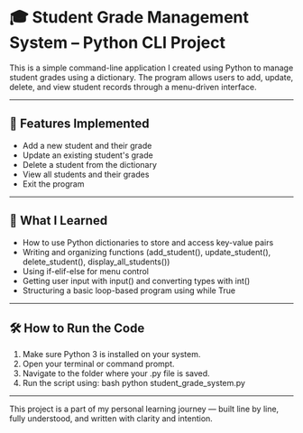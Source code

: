 # 🎓 Student Grade Management System – Python CLI Project

This is a simple command-line application I created using Python to manage student grades using a dictionary. The program allows users to add, update, delete, and view student records through a menu-driven interface.

---

## 📌 Features Implemented

- Add a new student and their grade  
- Update an existing student's grade  
- Delete a student from the dictionary  
- View all students and their grades  
- Exit the program

---

## 🧠 What I Learned

- How to use Python dictionaries to store and access key-value pairs  
- Writing and organizing functions (add_student(), update_student(), delete_student(), display_all_students())  
- Using if-elif-else for menu control  
- Getting user input with input() and converting types with int()  
- Structuring a basic loop-based program using while True

---

## 🛠 How to Run the Code

1. Make sure Python 3 is installed on your system.  
2. Open your terminal or command prompt.  
3. Navigate to the folder where your .py file is saved.  
4. Run the script using:
   bash
   python student_grade_system.py
   

---

This project is a part of my personal learning journey — built line by line, fully understood, and written with clarity and intention.
